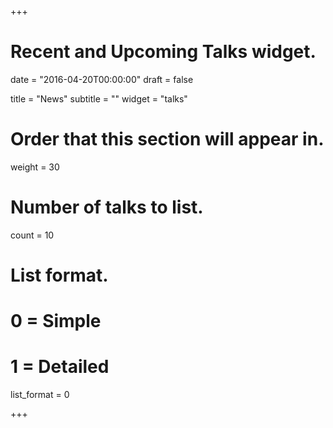 +++
# Recent and Upcoming Talks widget.

date = "2016-04-20T00:00:00"
draft = false

title = "News"
subtitle = ""
widget = "talks"

# Order that this section will appear in.
weight = 30

# Number of talks to list.
count = 10

# List format.
#   0 = Simple
#   1 = Detailed
list_format = 0



+++

